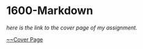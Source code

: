 # 1600-Markdown

*here is the link to the cover page of my assignment.*

[~~Cover Page](Markdown.md)
